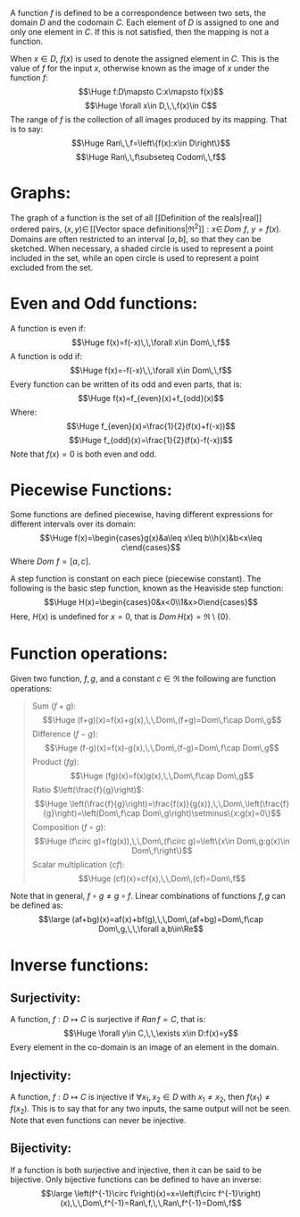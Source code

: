 A function $f$ is defined to be a correspondence between two sets, the domain $D$ and the codomain $C$. Each element of $D$ is assigned to one and only one element in $C$. If this is not satisfied, then the mapping is not a function.

When $x\in D$, $f(x)$ is used to denote the assigned element in $C$. This is the value of $f$ for the input $x$, otherwise known as the image of $x$ under the function $f$:
$$\Huge f:D\mapsto C:x\mapsto f(x)$$$$\Huge \forall x\in D,\,\,f(x)\in C$$
The range of $f$ is the collection of all images produced by its mapping. That is to say:
$$\Huge Ran\,\,f=\left\{f(x):x\in D\right\}$$
$$\Huge Ran\,\,f\subseteq Codom\,\,f$$

# Graphs:

The graph of a function is the set of all [[Definition of the reals|real]] ordered pairs, $(x,y)\in\,$[[Vector space definitions|$\Re^2$]]$:x\in\,Dom\,\,f$, $y=f(x)$. Domains are often restricted to an interval $[a,b]$, so that they can be sketched. When necessary, a shaded circle is used to represent a point included in the set, while an open circle is used to represent a point excluded from the set.

# Even and Odd functions:

A function is even if:
$$\Huge f(x)=f(-x)\,\,\forall x\in Dom\,\,f$$
A function is odd if:
$$\Huge f(x)=-f(-x)\,\,\forall x\in Dom\,\,f$$
Every function can be written of its odd and even parts, that is:
$$\Huge f(x)=f_{even}(x)+f_{odd}(x)$$
Where:
$$\Huge f_{even}(x)=\frac{1}{2}(f(x)+f(-x))$$
$$\Huge f_{odd}(x)=\frac{1}{2}(f(x)-f(-x))$$
Note that $f(x)=0$ is both even and odd.

# Piecewise Functions:

Some functions are defined piecewise, having different expressions for different intervals over its domain:
$$\Huge f(x)=\begin{cases}g(x)&a\leq x\leq b\\h(x)&b<x\leq c\end{cases}$$
Where $Dom\,\,f=[a,c]$.

A step function is constant on each piece (piecewise constant). The following is the basic step function, known as the Heaviside step function:
$$\Huge H(x)=\begin{cases}0&x<0\\1&x>0\end{cases}$$
Here, $H(x)$ is undefined for $x=0$, that is $Dom\,H(x)=\Re\setminus \{0\}$.

# Function operations:

Given two function, $f,g$, and a constant $c\in\Re$ the following are function operations:
> Sum $(f+g)$:$$\Huge (f+g)(x)=f(x)+g(x),\,\,Dom\,(f+g)=Dom\,f\cap Dom\,g$$
> Difference $(f-g)$:$$\Huge (f-g)(x)=f(x)-g(x),\,\,Dom\,(f-g)=Dom\,f\cap Dom\,g$$
> Product $(fg)$:$$\Huge (fg)(x)=f(x)g(x),\,\,Dom\,f\cap Dom\,g$$
> Ratio $\left(\frac{f}{g}\right)$:$$\Huge \left(\frac{f}{g}\right)=\frac{f(x)}{g(x)},\,\,Dom\,\left(\frac{f}{g}\right)=\left(Dom\,f\cap Dom\,g\right)\setminus\{x:g(x)=0\}$$
> Composition $(f\circ g)$:$$\Huge (f\circ g)=f(g(x)),\,\,Dom\,(f\circ g)=\left\{x\in Dom\,g:g(x)\in Dom\,f\right\}$$
> Scalar multiplication $(cf)$:$$\Huge (cf)(x)=cf(x),\,\,Dom\,(cf)=Dom\,f$$

Note that in general, $f\circ g\neq g\circ f$. Linear combinations of functions $f,g$ can be defined as:$$\large (af+bg)(x)=af(x)+bf(g),\,\,Dom\,(af+bg)=Dom\,f\cap Dom\,g,\,\,\forall a,b\in\Re$$
# Inverse functions:

## Surjectivity:

A function, $f:D\mapsto C$ is surjective if $Ran\,f=C$, that is:$$\Huge \forall y\in C,\,\,\exists x\in D:f(x)=y$$
Every element in the co-domain is an image of an element in the domain.

## Injectivity:

A function, $f:D\mapsto C$ is injective if $\forall x_1,x_2\in D$ with $x_1\neq x_2$, then $f(x_1)\neq f(x_2)$. This is to say that for any two inputs, the same output will not be seen. Note that even functions can never be injective.

## Bijectivity:

If a function is both surjective and injective, then it can be said to be bijective. Only bijective functions can be defined to have an inverse:$$\large \left(f^{-1}\circ f\right)(x)=x=\left(f\circ f^{-1}\right)(x),\,\,Dom\,f^{-1}=Ran\,f,\,\,Ran\,f^{-1}=Dom\,f$$